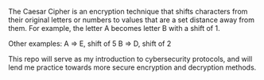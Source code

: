 The Caesar Cipher is an encryption technique that shifts characters from their original letters or numbers to values that are a set distance away from them.
For example, the letter A becomes letter B with a shift of 1.

Other examples:
A => E, shift of 5
B => D, shift of 2

This repo will serve as my introduction to cybersecurity protocols, and will lend me practice towards more secure encryption and decryption methods.